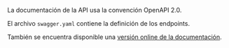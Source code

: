 La documentación de la API usa la convención OpenAPI 2.0.

El archivo `swagger.yaml` contiene la definición de los endpoints.

También se encuentra disponible una [versión online de la documentación](https://app.swaggerhub.com/apis-docs/Chotuve1/ChotuveAppServer/1.0.0).

